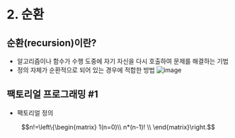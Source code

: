 # 2. 순환
## 순환(recursion)이란?
* 알고리즘이나 함수가 수행 도중에 자기 자신을 다시 호출하여 문제를 해결하는 기법
* 정의 자체가 순환적으로 되어 있는 경우에 적합한 방법
![image](https://github.com/qlkdkd/DataStruct/assets/71871927/bfdf5df2-e4a7-4a32-90e8-2e2f5d72f693)

## 팩토리얼 프로그래밍 #1
* 팩토리얼 정의

$$n!=\left\{\begin{matrix}
1(n=0)\\
n*(n-1)! \\
\end{matrix}\right.$$
